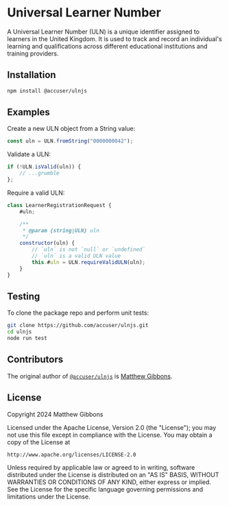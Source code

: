 # Universal Learner Number

A Universal Learner Number (ULN) is a unique identifier assigned to learners in the United Kingdom. It is used to track and record an individual's learning and qualifications across different educational institutions and training providers.

## Installation

```sh
npm install @accuser/ulnjs
```

## Examples

Create a new ULN object from a String value:

```js
const uln = ULN.fromString("0000000042");
```

Validate a ULN:

```js
if (!ULN.isValid(uln)) {
    // ...grumble
};
```

Require a valid ULN:

```js
class LearnerRegistrationRequest {
    #uln;

    /**
     * @param {string|ULN} uln
     */
    constructor(uln) {
        // `uln` is not `null` or `undefined`
        // `uln` is a valid ULN value
        this.#uln = ULN.requireValidULN(uln);
    }
}
```

## Testing

To clone the package repo and perform unit tests:

```sh
git clone https://github.com/accuser/ulnjs.git
cd ulnjs
node run test
```

## Contributors

The original author of [`@accuser/ulnjs`](https://github.com/accuser/ulnjs) is [Matthew Gibbons](https://github.com/accuser).

## License

Copyright 2024 Matthew Gibbons

Licensed under the Apache License, Version 2.0 (the "License");
you may not use this file except in compliance with the License.
You may obtain a copy of the License at

    http://www.apache.org/licenses/LICENSE-2.0

Unless required by applicable law or agreed to in writing, software
distributed under the License is distributed on an "AS IS" BASIS,
WITHOUT WARRANTIES OR CONDITIONS OF ANY KIND, either express or implied.
See the License for the specific language governing permissions and
limitations under the License.
